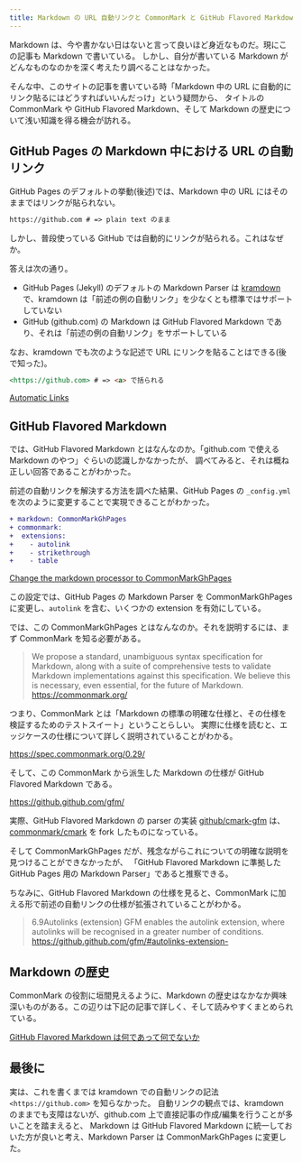 ```yaml
---
title: Markdown の URL 自動リンクと CommonMark と GitHub Flavored Markdown
---
```


Markdown は、今や書かない日はないと言って良いほど身近なものだ。現にこの記事も Markdown で書いている。
しかし、自分が書いている Markdown がどんなものなのかを深く考えたり調べることはなかった。

そんな中、このサイトの記事を書いている時「Markdown 中の URL に自動的にリンク貼るにはどうすればいいんだっけ」という疑問から、
タイトルの CommonMark や GitHub Flavored Markdown、そして Markdown の歴史について浅い知識を得る機会が訪れる。

## GitHub Pages の Markdown 中における URL の自動リンク

GitHub Pages のデフォルトの挙動(後述)では、Markdown 中の URL にはそのままではリンクが貼られない。

```markdown
https://github.com # => plain text のまま
```

しかし、普段使っている GitHub では自動的にリンクが貼られる。これはなぜか。

答えは次の通り。

- GitHub Pages (Jekyll) のデフォルトの Markdown Parser は [kramdown](https://kramdown.gettalong.org/syntax.html) で、kramdown は「前述の例の自動リンク」を少なくとも標準ではサポートしていない
- GitHub (github.com) の Markdown は GitHub Flavored Markdown であり、それは「前述の例の自動リンク」をサポートしている

なお、kramdown でも次のような記述で URL にリンクを貼ることはできる(後で知った)。

```markdown
<https://github.com> # => <a> で括られる
```

[Automatic Links](https://kramdown.gettalong.org/syntax.html)

## GitHub Flavored Markdown

では、GitHub Flavored Markdown とはなんなのか。「github.com で使える Markdown のやつ」ぐらいの認識しかなかったが、
調べてみると、それは概ね正しい回答であることがわかった。

前述の自動リンクを解決する方法を調べた結果、GitHub Pages の `_config.yml` を次のように変更することで実現できることがわかった。

```diff
+ markdown: CommonMarkGhPages
+ commonmark:
+  extensions:
+    - autolink
+    - strikethrough
+    - table
```

[Change the markdown processor to CommonMarkGhPages](https://github.com/hidakatsuya/hidakatsuya.dev/commit/11362c53f8b9c771c00bf118847eb92f1c6206ef)

この設定では、GitHub Pages の Markdown Parser を CommonMarkGhPages に変更し、`autolink` を含む、いくつかの extension を有効にしている。

では、この CommonMarkGhPages とはなんなのか。それを説明するには、まず CommonMark を知る必要がある。

> We propose a standard, unambiguous syntax specification for Markdown, along with a suite of comprehensive tests to validate Markdown implementations against this specification. We believe this is necessary, even essential, for the future of Markdown.
> https://commonmark.org/

つまり、CommonMark とは「Markdown の標準の明確な仕様と、その仕様を検証するためのテストスイート」ということらしい。
実際に仕様を読むと、エッジケースの仕様について詳しく説明されていることがわかる。

https://spec.commonmark.org/0.29/

そして、この CommonMark から派生した Markdown の仕様が GitHub Flavored Markdown である。

https://github.github.com/gfm/

実際、GitHub Flavored Markdown の parser の実装 [github/cmark-gfm](https://github.com/github/cmark-gfm) は、
[commonmark/cmark](https://github.com/commonmark/cmark) を fork したものになっている。

そして CommonMarkGhPages だが、残念ながらこれについての明確な説明を見つけることができなかったが、
「GitHub Flavored Markdown に準拠した GitHub Pages 用の Markdown Parser」であると推察できる。

ちなみに、GitHub Flavored Markdown の仕様を見ると、CommonMark に加える形で前述の自動リンクの仕様が拡張されていることがわかる。

> 6.9Autolinks (extension)
> GFM enables the autolink extension, where autolinks will be recognised in a greater number of conditions.
> https://github.github.com/gfm/#autolinks-extension-

## Markdown の歴史

CommonMark の役割に垣間見えるように、Markdown の歴史はなかなか興味深いものがある。この辺りは下記の記事で詳しく、そして読みやすくまとめられている。

[GitHub Flavored Markdown は何であって何でないか](https://qiita.com/tk0miya/items/6b81e0e4563199037018)

## 最後に

実は、これを書くまでは kramdown での自動リンクの記法 `<https://github.com>` を知らなかった。
自動リンクの観点では、kramdown のままでも支障はないが、github.com 上で直接記事の作成/編集を行うことが多いことを踏まえると、
Markdown は GitHub Flavored Markdown に統一しておいた方が良いと考え、Markdown Parser は CommonMarkGhPages に変更した。
